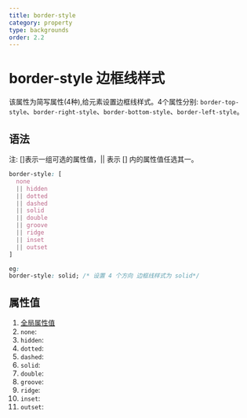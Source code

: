 ```yaml
---
title: border-style
category: property
type: backgrounds
order: 2.2
---
```


# border-style 边框线样式

该属性为简写属性(4种),给元素设置边框线样式。4个属性分别: `border-top-style`、`border-right-style`、`border-bottom-style`、`border-left-style`。

## 语法

注: []表示一组可选的属性值，|| 表示 [] 内的属性值任选其一。

```css
border-style: [
  none
  || hidden
  || dotted
  || dashed
  || solid
  || double
  || groove
  || ridge
  || inset
  || outset
]

eg:
border-style: solid; /* 设置 4 个方向 边框线样式为 solid*/
```

## 属性值

1. [全局属性值](/front-end/CSS/values#anchor-值类型)
1. `none`:
1. `hidden`:
1. `dotted`:
1. `dashed`:
1. `solid`:
1. `double`:
1. `groove`:
1. `ridge`:
1. `inset`:
1. `outset`:
